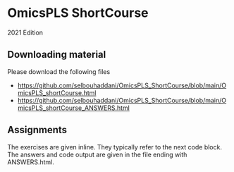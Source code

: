# OmicsPLS ShortCourse
2021 Edition

## Downloading material

Please download the following files

- https://github.com/selbouhaddani/OmicsPLS_ShortCourse/blob/main/OmicsPLS_shortCourse.html
- https://github.com/selbouhaddani/OmicsPLS_ShortCourse/blob/main/OmicsPLS_shortCourse_ANSWERS.html

## Assignments

The exercises are given inline. They typically refer to the next code block. The answers and code output are given in the file ending with ANSWERS.html. 

